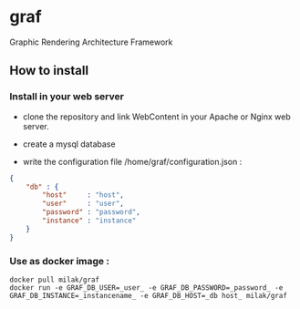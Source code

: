 # graf
Graphic Rendering Architecture Framework

## How to install

### Install in your web server

 - clone the repository and link WebContent in your Apache or Nginx web server.

 - create a mysql database

 - write the configuration file /home/graf/configuration.json :

```json
{
	"db" : {
		"host"     : "host",
		"user"     : "user",
		"password" : "password",
		"instance" : "instance"
	}
}
```

### Use as docker image :
```shell
docker pull milak/graf
docker run -e GRAF_DB_USER=_user_ -e GRAF_DB_PASSWORD=_password_ -e GRAF_DB_INSTANCE=_instancename_ -e GRAF_DB_HOST=_db host_ milak/graf
```